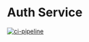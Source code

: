 # Auth Service
[![ci-pipeline](https://github.com/fedeegmz/auth-service/actions/workflows/ci.yaml/badge.svg)](https://github.com/fedeegmz/auth-service/actions/workflows/ci.yaml)
